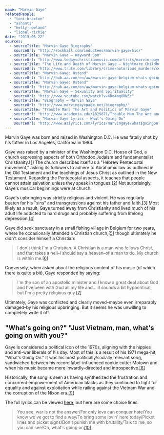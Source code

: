 ```yaml
---
name: "Marvin Gaye"
relatedPeople:
  - "toni-braxton"
  - "ashanti"
  - "kelly-rowland"
  - "lionel-richie"
date: "2013-06-22"
sources:
  - sourceTitle: "Marvin Gaye Biography"
    sourceUrl: "http://rockhall.com/inductees/marvin-gaye/bio/"
  - sourceTitle: "Marvin Gaye – Wayward Son"
    sourceUrl: "http://www.todayschristianmusic.com/artists/marvin-gaye/features/wayward-son/"
  - sourceTitle: "The Life and Death of Marvin Gaye – Nightmare Childhood"
    sourceUrl: "http://www.trutv.com/library/crime/notorious_murders/celebrity/marvin_gaye/3.html"
  - sourceTitle: "Marvin Gaye: Ostend"
    sourceUrl: "http://hub.aa.com/en/aw/marvin-gaye-belgium-whats-going-on-english-channel"
  - sourceTitle: "Marvin Gaye: Ostend"
    sourceUrl: "http://hub.aa.com/en/aw/marvin-gaye-belgium-whats-going-on-english-channel?zonemode=page5"
  - sourceTitle: "Marvin Gaye – Sexuality and Spirituality"
    sourceUrl: "http://www.youtube.com/watch?v=XDo4mqORN5c"
  - sourceTitle: "Biography – Marvin Gaye"
    sourceUrl: "http://www.marvingayepage.net/biography/"
  - sourceTitle: "Trouble Man: The Art and Politics of Marvin Gaye"
    sourceUrl: "http://www.academia.edu/1829671/Trouble_Man_The_Art_and_Politics_of_Marvin_Gaye"
  - sourceTitle: "Marvin Gaye Lyrics – What's Going On"
    sourceUrl: "http://www.azlyrics.com/lyrics/marvingaye/whatsgoingon.html"
---
```


Marvin Gaye was born and raised in Washington D.C. He was fatally shot by his father in Los Angeles, California in 1984.

Gaye was raised by a minister of the Washington D.C. House of God, a church expressing aspects of both Orthodox Judaism and fundamentalist Christianity.<a class="source-citation" href="#http://rockhall.com/inductees/marvin-gaye/bio/" title="Marvin Gaye Biography">[1]</a> The church describes itself as a "Hebrew Pentecostal movement," asking its followers to adhere to Abrahamic law as outlined in the Old Testament and the teachings of Jesus Christ as outlined in the New Testament. Regarding the Pentecostal aspects, it teaches that people cannot attain salvation unless they speak in tongues.<a class="source-citation" href="#http://www.todayschristianmusic.com/artists/marvin-gaye/features/wayward-son/" title="Marvin Gaye – Wayward Son">[2]</a> Not surprisingly, Gaye's musical beginnings were at church. 

Gaye's upbringing was strictly religious and violent. He was regularly beaten for his "sins" and transgressions against his father and faith.<a class="source-citation" href="#http://www.trutv.com/library/crime/notorious_murders/celebrity/marvin_gaye/3.html" title="The Life and Death of Marvin Gaye – Nightmare Childhood">[3]</a> Most likely as a result, Gaye turned away from Christianity and lived much of his adult life addicted to hard drugs and probably suffering from lifelong depression.<a class="source-citation" href="#http://hub.aa.com/en/aw/marvin-gaye-belgium-whats-going-on-english-channel" title="Marvin Gaye: Ostend">[4]</a>

Gaye did seek sanctuary in a small fishing village in Belgium for two years, where he occasionally attended a Christian church,<a class="source-citation" href="#http://hub.aa.com/en/aw/marvin-gaye-belgium-whats-going-on-english-channel?zonemode=page5" title="Marvin Gaye: Ostend">[5]</a> though ultimately he didn't consider himself a Christian:

>I don't think I'm a Christian. A Christian is a man who follows Christ, and that takes a hell–I should say a heaven–of a man to do. My church is within me.<a class="source-citation" href="#http://www.todayschristianmusic.com/artists/marvin-gaye/features/wayward-son/" title="Marvin Gaye – Wayward Son">[6]</a>

Conversely, when asked about the religious content of his music (of which there is quite a bit), Gaye responded by saying:

>I'm the son of an apostolic minister and I know a great deal about God and I've been with God all my life and… it sounds a bit hypocritical, but I'm a pretty religious guy.<a class="source-citation" href="#http://www.youtube.com/watch?v=XDo4mqORN5c" title="Marvin Gaye – Sexuality and Spirituality">[7]</a>

Ultimately, Gaye was conflicted and clearly moved–maybe even irreparably damaged–by his religious upbringing. But it seems he was unwilling to completely write it off.


## "What's going on?" "Just Vietnam, man, what's going on with you?"

Gaye is considered a political icon of the 1970s, aligning with the hippies and anti-war liberals of his day. Most of this is a result of his 1971 mega-hit, "What's Going On." It was his most politically/socially relevant song, sandwiched between his record label-influenced cookie cutter Motown and when his music became more inwardly-directed and introspective.<a class="source-citation" href="#http://www.marvingayepage.net/biography/" title="Biography – Marvin Gaye">[8]</a>

Historically, the song is seen as having synthesized the frustration and concurrent empowerment of American blacks as they continued to fight for equality and against exploitation while railing against the Vietnam War and the corruption of the Nixon era.<a class="source-citation" href="#http://www.academia.edu/1829671/Trouble_Man_The_Art_and_Politics_of_Marvin_Gaye" title="Trouble Man: The Art and Politics of Marvin Gaye">[9]</a>

The full lyrics can be viewed [here](http://www.azlyrics.com/lyrics/marvingaye/whatsgoingon.html), but here are some choice lines:

>You see, war is not the answer/For only love can conquer hate/You know we've got to find a way/To bring some lovin' here today/Picket lines and picket signs/Don't punish me with brutality/Talk to me, so you can see/Oh, what's going on<a class="source-citation" href="#http://www.azlyrics.com/lyrics/marvingaye/whatsgoingon.html" title="Marvin Gaye Lyrics – What&apos;s Going On">[10]</a>